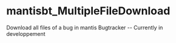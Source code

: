 # mantisbt_MultipleFileDownload
Download all files of a bug in mantis Bugtracker
-- Currently in developpement